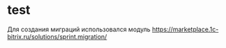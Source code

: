# test
Для создания миграций использовался модуль https://marketplace.1c-bitrix.ru/solutions/sprint.migration/
